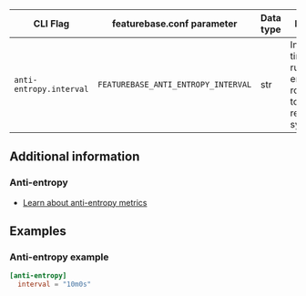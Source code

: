 <!-- Experimental based on old-monitoring and com-config-flags-->

| CLI Flag | featurebase.conf parameter | Data type | Description | Metrics | Additional information |
|---|---|---|---|---|---|
| `anti-entropy.interval` | `FEATUREBASE_ANTI_ENTROPY_INTERVAL` | str   | Integer and time unit(s) to run the anti-entropy routine used to keep shard replicas synchronised. | [Anti entropy example](#anti-entropy-additional) |

## Additional information

### Anti-entropy

* [Learn about anti-entropy metrics](/docs/community/com-monitoring/com-monitoring-metrics-fb#cluster-metrics)

## Examples

### Anti-entropy example

```toml
[anti-entropy]
  interval = "10m0s"
```
